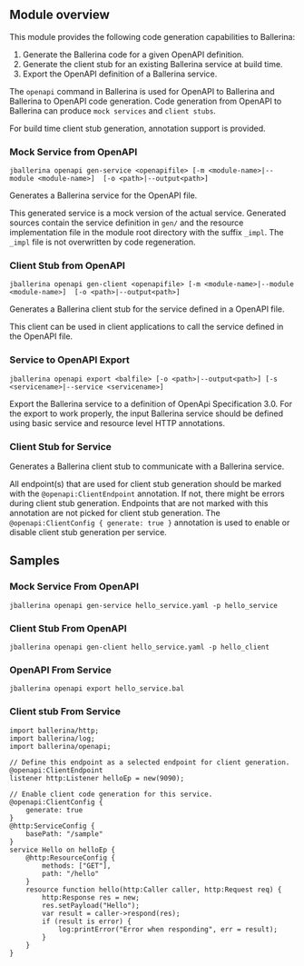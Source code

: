 ## Module overview
This module provides the following code generation capabilities to Ballerina:
1. Generate the Ballerina code for a given OpenAPI definition.
2. Generate the client stub for an existing Ballerina service at build time.
3. Export the OpenAPI definition of a Ballerina service.

The `openapi` command in Ballerina is used for OpenAPI to Ballerina and Ballerina to OpenAPI code generation.
Code generation from OpenAPI to Ballerina can produce `mock services` and `client stubs`.

For build time client stub generation, annotation support is provided.

### Mock Service from OpenAPI
`jballerina openapi gen-service <openapifile>
    [-m <module-name>|--module <module-name>] 
    [-o <path>|--output<path>]`

Generates a Ballerina service for the OpenAPI file.

This generated service is a mock version of the actual service. Generated sources contain the service definition in `gen/` and the resource implementation file in the module root directory with the suffix `_impl`. The `_impl` file is not overwritten by code regeneration.

### Client Stub from OpenAPI
`jballerina openapi gen-client <openapifile>
    [-m <module-name>|--module <module-name>] 
    [-o <path>|--output<path>]`
    
Generates a Ballerina client stub for the service defined in a OpenAPI file.

This client can be used in client applications to call the service defined in the OpenAPI file.

### Service to OpenAPI Export
`jballerina openapi export <balfile>
    [-o <path>|--output<path>]
    [-s <servicename>|--service <servicename>]`

Export the Ballerina service to a definition of OpenApi Specification 3.0.
For the export to work properly, the input Ballerina service should be defined using basic service and resource level HTTP annotations.

### Client Stub for Service
Generates a Ballerina client stub to communicate with a Ballerina service.

All endpoint(s) that are used for client stub generation should be marked with the `@openapi:ClientEndpoint` annotation. If not, there might be errors during client stub generation. Endpoints that are not marked with this annotation are not picked for client stub generation.
The `@openapi:ClientConfig { generate: true }` annotation is used to enable or disable client stub generation per service.

## Samples
### Mock Service From OpenAPI
`jballerina openapi gen-service hello_service.yaml -p hello_service`

### Client Stub From OpenAPI
`jballerina openapi gen-client hello_service.yaml -p hello_client`

### OpenAPI From Service
`jballerina openapi export hello_service.bal`

### Client stub From Service
```ballerina
import ballerina/http;
import ballerina/log;
import ballerina/openapi;

// Define this endpoint as a selected endpoint for client generation.
@openapi:ClientEndpoint
listener http:Listener helloEp = new(9090);

// Enable client code generation for this service.
@openapi:ClientConfig {
    generate: true
}
@http:ServiceConfig {
    basePath: "/sample"
}
service Hello on helloEp {    
    @http:ResourceConfig {
        methods: ["GET"],
        path: "/hello"
    }
    resource function hello(http:Caller caller, http:Request req) {
        http:Response res = new;
        res.setPayload("Hello");
        var result = caller->respond(res);
        if (result is error) {
            log:printError("Error when responding", err = result);
        }
    }
}
```

